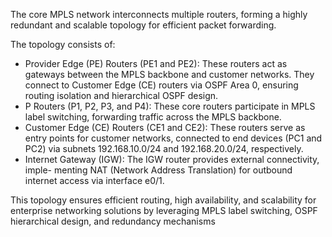 
The core MPLS network interconnects multiple routers, forming a highly redundant and scalable
topology for efficient packet forwarding.

The topology consists of:


+ Provider Edge (PE) Routers (PE1 and PE2): These routers act as gateways between
the MPLS backbone and customer networks. They connect to Customer Edge (CE)
routers via OSPF Area 0, ensuring routing isolation and hierarchical OSPF design.
+ P Routers (P1, P2, P3, and P4): These core routers participate in MPLS label
switching, forwarding traffic across the MPLS backbone.
+ Customer Edge (CE) Routers (CE1 and CE2): These routers serve as entry points
for customer networks, connected to end devices (PC1 and PC2) via subnets
192.168.10.0/24 and 192.168.20.0/24, respectively.
+ Internet Gateway (IGW): The IGW router provides external connectivity, imple-
menting NAT (Network Address Translation) for outbound internet access via interface e0/1.


This topology ensures efficient routing, high availability, and scalability for enterprise
networking solutions by leveraging MPLS label switching, OSPF hierarchical design, and
redundancy mechanisms

